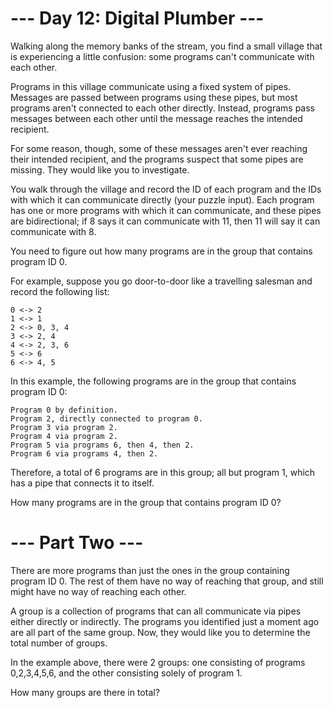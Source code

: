 # --- Day 12: Digital Plumber ---

Walking along the memory banks of the stream, you find a small village
that is experiencing a little confusion: some programs can't
communicate with each other.

Programs in this village communicate using a fixed system of
pipes. Messages are passed between programs using these pipes, but
most programs aren't connected to each other directly. Instead,
programs pass messages between each other until the message reaches
the intended recipient.

For some reason, though, some of these messages aren't ever reaching
their intended recipient, and the programs suspect that some pipes are
missing. They would like you to investigate.

You walk through the village and record the ID of each program and the
IDs with which it can communicate directly (your puzzle input). Each
program has one or more programs with which it can communicate, and
these pipes are bidirectional; if 8 says it can communicate with 11,
then 11 will say it can communicate with 8.

You need to figure out how many programs are in the group that
contains program ID 0.

For example, suppose you go door-to-door like a travelling salesman
and record the following list:

    0 <-> 2
    1 <-> 1
    2 <-> 0, 3, 4
    3 <-> 2, 4
    4 <-> 2, 3, 6
    5 <-> 6
    6 <-> 4, 5

In this example, the following programs are in the group that contains
program ID 0:

    Program 0 by definition.
    Program 2, directly connected to program 0.
    Program 3 via program 2.
    Program 4 via program 2.
    Program 5 via programs 6, then 4, then 2.
    Program 6 via programs 4, then 2.

Therefore, a total of 6 programs are in this group; all but program 1,
which has a pipe that connects it to itself.

How many programs are in the group that contains program ID 0?

# --- Part Two ---

There are more programs than just the ones in the group containing
program ID 0. The rest of them have no way of reaching that group, and
still might have no way of reaching each other.

A group is a collection of programs that can all communicate via pipes
either directly or indirectly. The programs you identified just a
moment ago are all part of the same group. Now, they would like you to
determine the total number of groups.

In the example above, there were 2 groups: one consisting of programs
0,2,3,4,5,6, and the other consisting solely of program 1.

How many groups are there in total?


